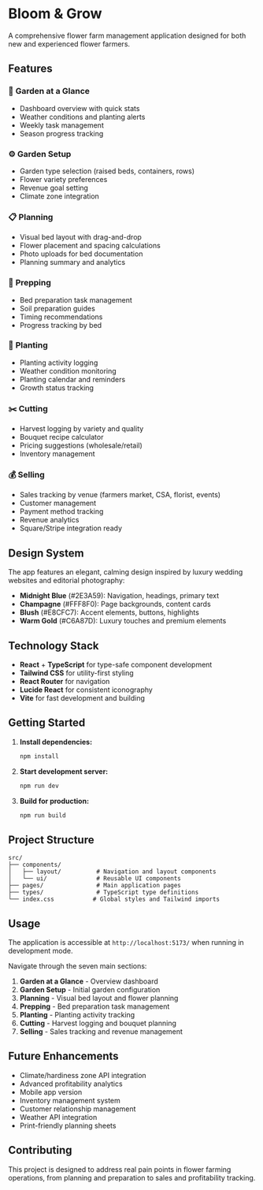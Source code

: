 # Bloom & Grow

A comprehensive flower farm management application designed for both new and experienced flower farmers.

## Features

### 🌱 **Garden at a Glance**
- Dashboard overview with quick stats
- Weather conditions and planting alerts
- Weekly task management
- Season progress tracking

### ⚙️ **Garden Setup**
- Garden type selection (raised beds, containers, rows)
- Flower variety preferences
- Revenue goal setting
- Climate zone integration

### 📋 **Planning**
- Visual bed layout with drag-and-drop
- Flower placement and spacing calculations
- Photo uploads for bed documentation
- Planning summary and analytics

### 🔧 **Prepping**
- Bed preparation task management
- Soil preparation guides
- Timing recommendations
- Progress tracking by bed

### 🌸 **Planting**
- Planting activity logging
- Weather condition monitoring
- Planting calendar and reminders
- Growth status tracking

### ✂️ **Cutting**
- Harvest logging by variety and quality
- Bouquet recipe calculator
- Pricing suggestions (wholesale/retail)
- Inventory management

### 💰 **Selling**
- Sales tracking by venue (farmers market, CSA, florist, events)
- Customer management
- Payment method tracking
- Revenue analytics
- Square/Stripe integration ready

## Design System

The app features an elegant, calming design inspired by luxury wedding websites and editorial photography:

- **Midnight Blue** (#2E3A59): Navigation, headings, primary text
- **Champagne** (#FFF8F0): Page backgrounds, content cards
- **Blush** (#E8CFC7): Accent elements, buttons, highlights
- **Warm Gold** (#C6A87D): Luxury touches and premium elements

## Technology Stack

- **React** + **TypeScript** for type-safe component development
- **Tailwind CSS** for utility-first styling
- **React Router** for navigation
- **Lucide React** for consistent iconography
- **Vite** for fast development and building

## Getting Started

1. **Install dependencies:**
   ```bash
   npm install
   ```

2. **Start development server:**
   ```bash
   npm run dev
   ```

3. **Build for production:**
   ```bash
   npm run build
   ```

## Project Structure

```
src/
├── components/
│   ├── layout/          # Navigation and layout components
│   └── ui/              # Reusable UI components
├── pages/               # Main application pages
├── types/               # TypeScript type definitions
└── index.css           # Global styles and Tailwind imports
```

## Usage

The application is accessible at `http://localhost:5173/` when running in development mode.

Navigate through the seven main sections:

1. **Garden at a Glance** - Overview dashboard
2. **Garden Setup** - Initial garden configuration  
3. **Planning** - Visual bed layout and flower planning
4. **Prepping** - Bed preparation task management
5. **Planting** - Planting activity tracking
6. **Cutting** - Harvest logging and bouquet planning  
7. **Selling** - Sales tracking and revenue management

## Future Enhancements

- Climate/hardiness zone API integration
- Advanced profitability analytics
- Mobile app version
- Inventory management system
- Customer relationship management
- Weather API integration
- Print-friendly planning sheets

## Contributing

This project is designed to address real pain points in flower farming operations, from planning and preparation to sales and profitability tracking.